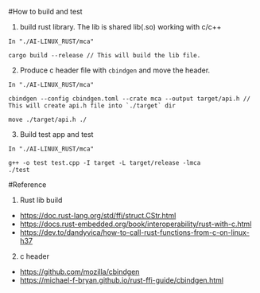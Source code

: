 #How to build and test
1. build rust library. The lib is shared lib(.so) working with c/c++
```
In "./AI-LINUX_RUST/mca"

cargo build --release // This will build the lib file.
```

2. Produce c header file with `cbindgen` and move the header.
```
In "./AI-LINUX_RUST/mca"

cbindgen --config cbindgen.toml --crate mca --output target/api.h // This will create api.h file into `./target` dir

move ./target/api.h ./
```

3. Build test app and test
```
In "./AI-LINUX_RUST/mca"

g++ -o test test.cpp -I target -L target/release -lmca
./test
```

#Reference
1. Rust lib build
- https://doc.rust-lang.org/std/ffi/struct.CStr.html
- https://docs.rust-embedded.org/book/interoperability/rust-with-c.html
- https://dev.to/dandyvica/how-to-call-rust-functions-from-c-on-linux-h37

2. c header
- https://github.com/mozilla/cbindgen
- https://michael-f-bryan.github.io/rust-ffi-guide/cbindgen.html


